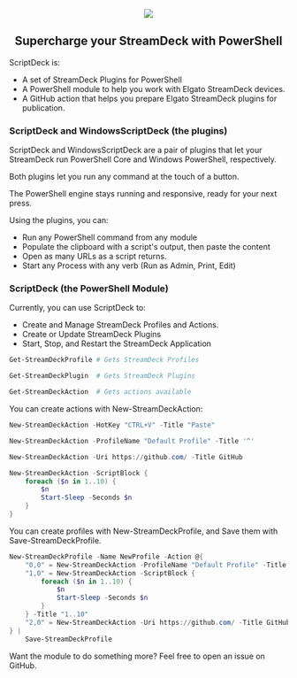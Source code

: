 ﻿
<div align='center'>
<img src='Assets/ScriptDeck.svg' />
<h2>Supercharge your StreamDeck with PowerShell</h2>
</div>

ScriptDeck is:

* A set of StreamDeck Plugins for PowerShell
* A PowerShell module to help you work with Elgato StreamDeck devices.
* A GitHub action that helps you prepare Elgato StreamDeck plugins for publication.

### ScriptDeck and WindowsScriptDeck (the plugins)

ScriptDeck and WindowsScriptDeck are a pair of plugins that let your StreamDeck run PowerShell Core and Windows PowerShell, respectively.

Both plugins let you run any command at the touch of a button.

The PowerShell engine stays running and responsive, ready for your next press.

Using the plugins, you can:

* Run any PowerShell command from any module
* Populate the clipboard with a script's output, then paste the content
* Open as many URLs as a script returns.
* Start any Process with any verb (Run as Admin, Print, Edit)

### ScriptDeck (the PowerShell Module)

Currently, you can use ScriptDeck to:

* Create and Manage StreamDeck Profiles and Actions.
* Create or Update StreamDeck Plugins
* Start, Stop, and Restart the StreamDeck Application


~~~PowerShell
Get-StreamDeckProfile # Gets StreamDeck Profiles

Get-StreamDeckPlugin  # Gets StreamDeck Plugins

Get-StreamDeckAction  # Gets actions available
~~~


You can create actions with New-StreamDeckAction:

~~~PowerShell
New-StreamDeckAction -HotKey "CTRL+V" -Title "Paste" 

New-StreamDeckAction -ProfileName "Default Profile" -Title '^'

New-StreamDeckAction -Uri https://github.com/ -Title GitHub

New-StreamDeckAction -ScriptBlock {
    foreach ($n in 1..10) {
        $n
        Start-Sleep -Seconds $n
    }
}
~~~ 


You can create profiles with New-StreamDeckProfile, and Save them with Save-StreamDeckProfile.

~~~PowerShell
New-StreamDeckProfile -Name NewProfile -Action @{
    "0,0" = New-StreamDeckAction -ProfileName "Default Profile" -Title '^'
    "1,0" = New-StreamDeckAction -ScriptBlock {
        foreach ($n in 1..10) {
            $n
            Start-Sleep -Seconds $n
        }
    } -Title "1..10"
    "2,0" = New-StreamDeckAction -Uri https://github.com/ -Title GitHub -Image https://github.githubassets.com/images/icons/emoji/octocat.png?v8
} |
    Save-StreamDeckProfile
~~~

Want the module to do something more?  Feel free to open an issue on GitHub.
